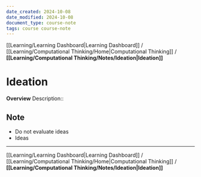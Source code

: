```yaml
---
date_created: 2024-10-08
date_modified: 2024-10-08
document_type: course-note
tags: course course-note
---
```

[[Learning/Learning Dashboard|Learning Dashboard]] / [[Learning/Computational Thinking/Home|Computational Thinking]] / **[[Learning/Computational Thinking/Notes/Ideation|Ideation]]**
# Ideation
**Overview**
Description:: 

## Note

- Do not evaluate ideas
- Ideas 

---
[[Learning/Learning Dashboard|Learning Dashboard]] / [[Learning/Computational Thinking/Home|Computational Thinking]] / **[[Learning/Computational Thinking/Notes/Ideation|Ideation]]**
